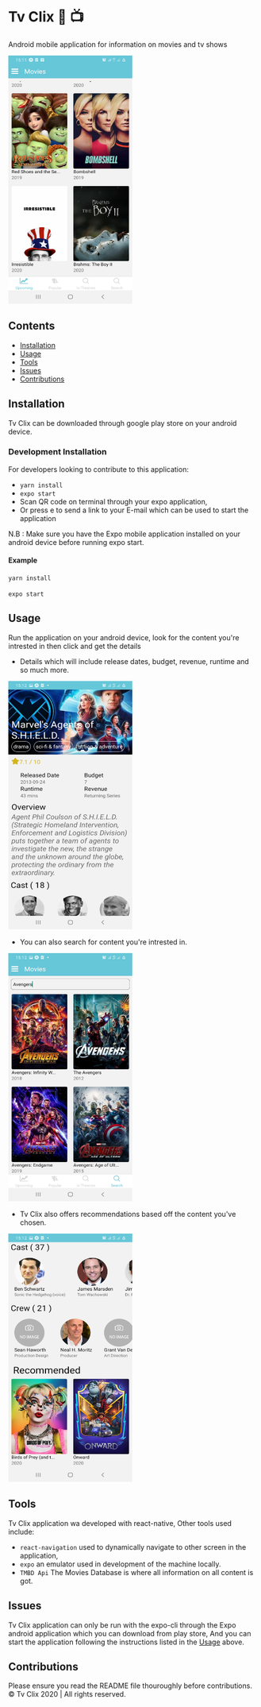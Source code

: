 # Tv Clix :movie_camera: :tv:
Android mobile application for information on movies and tv shows

<img src='https://github.com/Dsholz/Tv-Clix/blob/master/assets/section-page.jpg' height='500' width='250' />

## Contents
- [Installation](#installation)
- [Usage](#usage)
- [Tools](#tools)
- [Issues](#issues)
- [Contributions](#contributions)

## Installation

Tv Clix can be downloaded through google play store on your android device.

### Development Installation

For developers looking to contribute to this application:
- `yarn install`
- `expo start`
- Scan QR code on terminal through your expo application,
- Or press e to send a link to your E-mail which can be used to start the application

N.B : Make sure you have the Expo mobile application installed on your android device before running expo start.

#### Example
```
yarn install

expo start
```

## Usage
Run the application on your android device, look for the content you're intrested in then click and get the details

- Details which will include release dates, budget, revenue, runtime and so much more.
<img src='https://github.com/Dsholz/Tv-Clix/blob/master/assets/item-page--main.jpg' height='500' width='250' />

- You can also search for content you're intrested in.
<img src='https://github.com/Dsholz/Tv-Clix/blob/master/assets/search-page.jpg' height='500' width='250' />


- Tv Clix also offers recommendations based off the content you've chosen.
<img src='https://github.com/Dsholz/Tv-Clix/blob/master/assets/item-page--secondary.jpg' height='500' width='250' />

## Tools
Tv Clix application wa developed with react-native, Other tools used include:
- `react-navigation` used to dynamically navigate to other screen in the application,
- `expo` an emulator used in development of the machine locally.
- `TMBD Api` The Movies Database is where all information on all content is got.

## Issues
Tv Clix application can only be run with the expo-cli through the Expo android application which you can download from 
play store, And you can start the application following the instructions listed in the [Usage](#usage) above.

## Contributions
Please ensure you read the README file thouroughly before contributions.
&copy; Tv Clix 2020 | All rights reserved.
